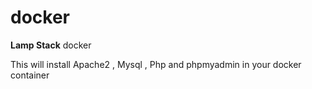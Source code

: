 # docker

**Lamp Stack** docker

This will install Apache2 , Mysql , Php and phpmyadmin in your docker container
